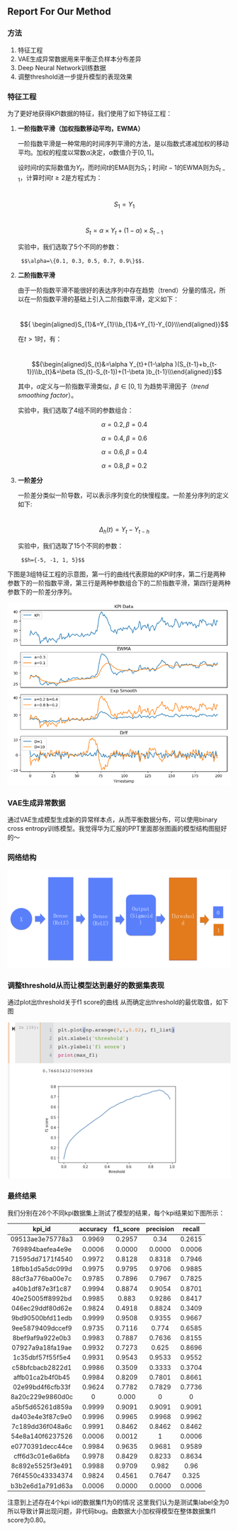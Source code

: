 ## Report For Our Method

### 方法

1. 特征工程
2. VAE生成异常数据用来平衡正负样本分布差异
3. Deep Neural Network训练数据
4. 调整threshold进一步提升模型的表现效果

### 特征工程

为了更好地获得KPI数据的特征，我们使用了如下特征工程：

1. **一阶指数平滑（加权指数移动平均，EWMA）**

   一阶指数平滑是一种常用的时间序列平滑的方法，是以指数式递减加权的移动平均。加权的程度以常数$α$决定，$α$数值介于$[0,1]$。

   设时间*t*的实际数值为$Y_t$，而时间$t$的EMA则为$S_t$；时间$t-1$的EWMA则为$S_{t-1}$，计算时间$t≥2$是方程式为：

   ​	$$S_1=Y_1$$

   ​	$$S_{t}=\alpha \times Y_{t}+(1-\alpha )\times S_{t-1}$$

   	实验中，我们选取了5个不同的参数：

   		$$\alpha=\{0.1, 0.3, 0.5, 0.7, 0.9\}$$.



2. **二阶指数平滑**

   由于一阶指数平滑不能很好的表达序列中存在趋势（trend）分量的情况，所以在一阶指数平滑的基础上引入二阶指数平滑，定义如下：

   ​	$${ \begin{aligned}S_{1}&=Y_{1}\\b_{1}&=Y_{1}-Y_{0}\\\end{aligned}}$$

   在$t>1$时，有：

   ​	$${\begin{aligned}S_{t}&=\alpha Y_{t}+(1-\alpha )(S_{t-1}+b_{t-1})\\b_{t}&=\beta (S_{t}-S_{t-1})+(1-\beta )b_{t-1}\\\end{aligned}}$$

   其中，$\alpha$定义与一阶指数平滑类似，$\beta \in [0,1]$	为趋势平滑因子（*trend smoothing factor*）。

   实验中，我们选取了4组不同的参数组合：

   	$$\alpha=0.2, \beta=0.4$$

   	$$\alpha=0.4, \beta=0.6$$

   	$$\alpha=0.6, \beta=0.4$$

   	$$\alpha=0.8, \beta=0.2$$



3. **一阶差分**

   一阶差分类似一阶导数，可以表示序列变化的快慢程度。一阶差分序列的定义如下:

   ​	$$\Delta_h(t) = Y_t - Y_{t-h}$$

   实验中，我们选取了15个不同的参数：

      	$$h={-5, -1, 1, 5}$$



下图是3组特征工程的示意图，第一行的曲线代表原始的KPI时序，第二行是两种参数下的一阶指数平滑，第三行是两种参数组合下的二阶指数平滑，第四行是两种参数下的一阶差分序列。

![img](fig/feature.png)

### VAE生成异常数据

通过VAE生成模型生成新的异常样本点，从而平衡数据分布，可以使用binary cross entropy训练模型。我觉得华为汇报的PPT里面那张图画的模型结构图挺好的～

### 网络结构

<img src="fig/dnn_model.png">

### 调整threshold从而让模型达到最好的数据集表现

通过plot出threshold关于f1 score的曲线 从而确定出threshold的最优取值，如下图

<img src="fig/find_f1.png">

### 最终结果

我们分别在26个不同kpi数据集上测试了模型的结果，每个kpi结果如下图所示：

|      kpi_id      | accuracy | f1_score | precision | recall |
| :--------------: | :------: | :------: | :-------: | :----: |
| 09513ae3e75778a3 |  0.9969  |  0.2957  |   0.34    | 0.2615 |
| 769894baefea4e9e |  0.0006  |  0.0000  |  0.0000   | 0.0006 |
| 71595dd7171f4540 |  0.9972  |  0.8128  |  0.8318   | 0.7946 |
| 18fbb1d5a5dc099d |  0.9975  |  0.9795  |  0.9706   | 0.9885 |
| 88cf3a776ba00e7c |  0.9785  |  0.7896  |  0.7967   | 0.7825 |
| a40b1df87e3f1c87 |  0.9994  |  0.8874  |  0.9054   | 0.8701 |
| 40e25005ff8992bd |  0.9985  |  0.883   |  0.9286   | 0.8417 |
| 046ec29ddf80d62e |  0.9824  |  0.4918  |  0.8824   | 0.3409 |
| 9bd90500bfd11edb |  0.9999  |  0.9508  |  0.9355   | 0.9667 |
| 9ee5879409dccef9 |  0.9735  |  0.7116  |   0.774   | 0.6585 |
| 8bef9af9a922e0b3 |  0.9983  |  0.7887  |  0.7636   | 0.8155 |
| 07927a9a18fa19ae |  0.9932  |  0.7273  |   0.625   | 0.8696 |
| 1c35dbf57f55f5e4 |  0.9931  |  0.9543  |  0.9533   | 0.9552 |
| c58bfcbacb2822d1 |  0.9986  |  0.3509  |  0.3333   | 0.3704 |
| affb01ca2b4f0b45 |  0.9984  |  0.8209  |  0.7801   | 0.8661 |
| 02e99bd4f6cfb33f |  0.9624  |  0.7782  |  0.7829   | 0.7736 |
| 8a20c229e9860d0c |    0     |  0.000   |     0     |   0    |
| a5bf5d65261d859a |  0.9999  |  0.9091  |  0.9091   | 0.9091 |
| da403e4e3f87c9e0 |  0.9996  |  0.9965  |  0.9968   | 0.9962 |
| 7c189dd36f048a6c |  0.9991  |  0.8462  |  0.8462   | 0.8462 |
| 54e8a140f6237526 |  0.0006  |  0.0012  |     1     | 0.0006 |
| e0770391decc44ce |  0.9984  |  0.9635  |  0.9681   | 0.9589 |
| cff6d3c01e6a6bfa |  0.9978  |  0.8429  |  0.8233   | 0.8634 |
| 8c892e5525f3e491 |  0.9988  |  0.9709  |   0.982   |  0.96  |
| 76f4550c43334374 |  0.9824  |  0.4561  |  0.7647   | 0.325  |
| b3b2e6d1a791d63a |  0.0006  |  0.0000  |  0.0000   | 0.0006 |

注意到上述存在4个kpi id的数据集f1为0的情况 这里我们认为是测试集label全为0 所以导致计算出现问题，非代码bug。由数据大小加权得模型在整体数据集f1 score为0.80。